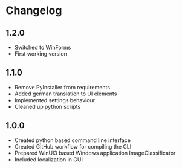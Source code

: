 # Changelog

## 1.2.0
- Switched to WinForms
- First working version

## 1.1.0
- Remove PyInstaller from requirements
- Added german translation to UI elements
- Implemented settings behaviour
- Cleaned up python scripts

## 1.0.0
- Created python based command line interface
- Created GitHub workflow for compiling the CLI
- Prepared WinUI3 based Windows application ImageClassificator
- Included localization in GUI